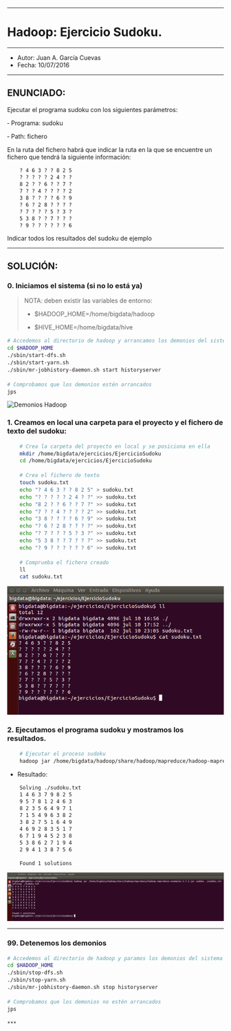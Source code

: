 ***
# Hadoop: Ejercicio Sudoku.
***
- Autor: Juan A. García Cuevas
- Fecha: 10/07/2016

***

## ENUNCIADO:

Ejecutar el programa sudoku con los siguientes parámetros:

 ‐ Programa: sudoku

 ‐ Path: fichero

En la ruta del fichero habrá que indicar la ruta en la que se encuentre un fichero que tendrá la siguiente información:

        ? 4 6 3 ? ? 8 2 5
        ? ? ? ? ? 2 4 ? ?
        8 2 ? ? 6 ? ? 7 ?
        7 ? ? 4 ? ? ? ? 2
        3 8 ? ? ? ? 6 ? 9
        ? 6 ? 2 8 ? ? ? ?
        ? 7 ? ? ? 5 ? 3 ?
        5 3 8 ? ? 7 ? ? ?
        ? 9 ? ? ? ? ? ? 6

Indicar todos los resultados del sudoku de ejemplo

***

## SOLUCIÓN:

### 0. Iniciamos el sistema (si no lo está ya)

>
>NOTA: deben existir las variables de entorno:
>
>- $HADOOP_HOME=/home/bigdata/hadoop
>
>- $HIVE_HOME=/home/bigdata/hive
>

```bash
# Accedemos al directorio de hadoop y arrancamos los demonios del sistema
cd $HADOOP_HOME
./sbin/start-dfs.sh
./sbin/start-yarn.sh
./sbin/mr-jobhistory-daemon.sh start historyserver

# Comprobamos que los demonios estén arrancados
jps
```

![Demonios Hadoop](images/DemoniosHadoop.png)

### 1. Creamos en local una carpeta para el proyecto y el fichero de texto del sudoku:

```bash
    # Crea la carpeta del proyecto en local y se posiciona en ella
    mkdir /home/bigdata/ejercicios/EjercicioSudoku
    cd /home/bigdata/ejercicios/EjercicioSudoku

    # Crea el fichero de texto
    touch sudoku.txt
    echo "? 4 6 3 ? ? 8 2 5" > sudoku.txt
    echo "? ? ? ? ? 2 4 ? ?" >> sudoku.txt
    echo "8 2 ? ? 6 ? ? 7 ?" >> sudoku.txt
    echo "7 ? ? 4 ? ? ? ? 2" >> sudoku.txt
    echo "3 8 ? ? ? ? 6 ? 9" >> sudoku.txt
    echo "? 6 ? 2 8 ? ? ? ?" >> sudoku.txt
    echo "? 7 ? ? ? 5 ? 3 ?" >> sudoku.txt
    echo "5 3 8 ? ? 7 ? ? ?" >> sudoku.txt
    echo "? 9 ? ? ? ? ? ? 6" >> sudoku.txt

    # Comprueba el fichero creado
    ll
    cat sudoku.txt
```

![SudokuDatos](images/SudokuDatos.png)


### 2. Ejecutamos el programa sudoku y mostramos los resultados.

```bash
    # Ejecutar el proceso sudoku
    hadoop jar /home/bigdata/hadoop/share/hadoop/mapreduce/hadoop-mapreduce-examples-2.7.2.jar sudoku ./sudoku.txt
```

* Resultado:

```
    Solving ./sudoku.txt
    1 4 6 3 7 9 8 2 5
    9 5 7 8 1 2 4 6 3
    8 2 3 5 6 4 9 7 1
    7 1 5 4 9 6 3 8 2
    3 8 2 7 5 1 6 4 9
    4 6 9 2 8 3 5 1 7
    6 7 1 9 4 5 2 3 8
    5 3 8 6 2 7 1 9 4
    2 9 4 1 3 8 7 5 6

    Found 1 solutions
```

![SudokuResultado](images/SudokuResultado.png)



***

### 99. Detenemos los demonios

```bash
# Accedemos al directorio de hadoop y paramos los demonios del sistema
cd $HADOOP_HOME
./sbin/stop-dfs.sh
./sbin/stop-yarn.sh
./sbin/mr-jobhistory-daemon.sh stop historyserver

# Comprobamos que los demonios no estén arrancados
jps

***

